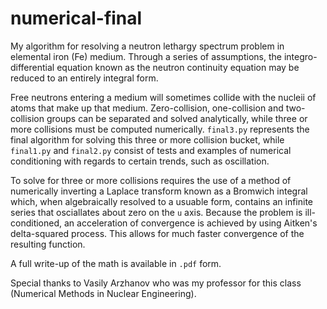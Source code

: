 # numerical-final

My algorithm for resolving a neutron lethargy spectrum problem in elemental iron (Fe) medium. Through a series of assumptions, the integro-differential equation known as the neutron continuity equation may be reduced to an entirely integral form.

Free neutrons entering a medium will sometimes collide with the nucleii of atoms that make up that medium. Zero-collision, one-collision and two-collision groups can be separated and solved analytically, while three or more collisions must be computed numerically. `final3.py` represents the final algorithm for solving this three or more collision bucket, while `final1.py` and `final2.py` consist of tests and examples of numerical conditioning with regards to certain trends, such as oscillation.

To solve for three or more collisions requires the use of a method of numerically inverting a Laplace transform known as a Bromwich integral which, when algebraically resolved to a usuable form, contains an infinite series that osciallates about zero on the `u` axis. Because the problem is ill-conditioned, an acceleration of convergence is achieved by using Aitken's delta-squared process. This allows for much faster convergence of the resulting function.

A full write-up of the math is available in `.pdf` form.

Special thanks to Vasily Arzhanov who was my professor for this class (Numerical Methods in Nuclear Engineering).

